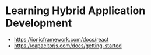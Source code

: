 # Learning Hybrid Application Development
- https://ionicframework.com/docs/react
- https://capacitorjs.com/docs/getting-started
